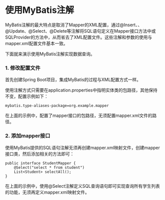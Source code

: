 # 使用MyBatis注解

MyBatis注解的最大特点是取消了Mapper的XML配置，通过@Insert、、@Update、@Select、@Delete等注解将SQL语句定义在Mapper接口方法中或SQLProvider的方法中，从而省去了XML配置文件。这些注解和参数的使用与mapper.xml配置文件基本一致。

下面就来演示使用MyBatis注解实现数据查询。

### 1. 修改配置文件

首先创建Spring Boot项目，集成MyBatis的过程与XML配置方式一样。

使用注解方式只需要在application.properties中指明实体类的包路径，其他保持不变，配置示例如下：

```
mybatis.type-aliases-package=org.example.mapper
```

在上面的示例中，配置了mapper接口的包路径，无须配置mapper.xml文件的路径。

### 2. 添加mapper接口

使用MyBatis提供的SQL语句注解无须再创建mapper.xml映射文件，创建mapper接口类，然后添加相关的方法即可：

```
public interface StudentMapper {
    @Select("select * from student")
    List<Student> selectAll();
}
```

在上面的示例中，使用@Select注解定义SQL查询语句即可实现查询所有学生列表的功能，无须再定义mapper.xml映射文件。
